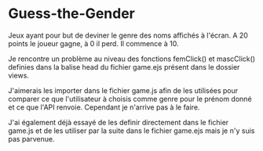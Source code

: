 # Guess-the-Gender
Jeux ayant pour but de deviner le genre des noms affichés à l'écran. A 20 points le joueur gagne, à 0 il perd. Il commence à 10.


Je rencontre un problème au niveau des fonctions femClick() et mascClick() definies dans la balise head du fichier game.ejs présent dans le dossier views.

J'aimerais les importer dans le fichier game.js afin de les utilisées pour comparer ce que l'utilisateur à choisis comme genre pour le prénom donné et ce que l'API renvoie. Cependant je n'arrive pas à le faire.

J'ai également déjà essayé de les definir directement dans le fichier game.js et de les utiliser par la suite dans le fichier game.ejs mais je n'y suis pas parvenue.
